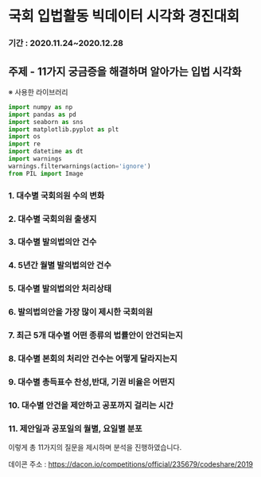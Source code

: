 # 국회 입법활동 빅데이터 시각화 경진대회 
### 기간 : 2020.11.24~2020.12.28 

## 주제 - 11가지 궁금증을 해결하며 알아가는 입법 시각화 


※ 사용한 라이브러리 
```python
import numpy as np
import pandas as pd
import seaborn as sns
import matplotlib.pyplot as plt
import os
import re
import datetime as dt
import warnings 
warnings.filterwarnings(action='ignore')
from PIL import Image
```

### 1. 대수별 국회의원 수의 변화 
### 2. 대수별 국회의원 출생지 
### 3. 대수별 발의법의안 건수 
### 4. 5년간 월별 발의법의안 건수 
### 5. 대수별 발의법의안 처리상태 
### 6. 발의법의안을 가장 많이 제시한 국회의원 
### 7. 최근 5개 대수별 어떤 종류의 법률안이 안건되는지
### 8. 대수별 본회의 처리안 건수는 어떻게 달라지는지
### 9. 대수별 총득표수 찬성,반대, 기권 비율은 어떤지
### 10. 대수별 안건을 제안하고 공포까지 걸리는 시간
### 11. 제안일과 공포일의 월별, 요일별 분포

이렇게 총 11가지의 질문을 제시하며 분석을 진행하였습니다. 

데이콘 주소 : https://dacon.io/competitions/official/235679/codeshare/2019
